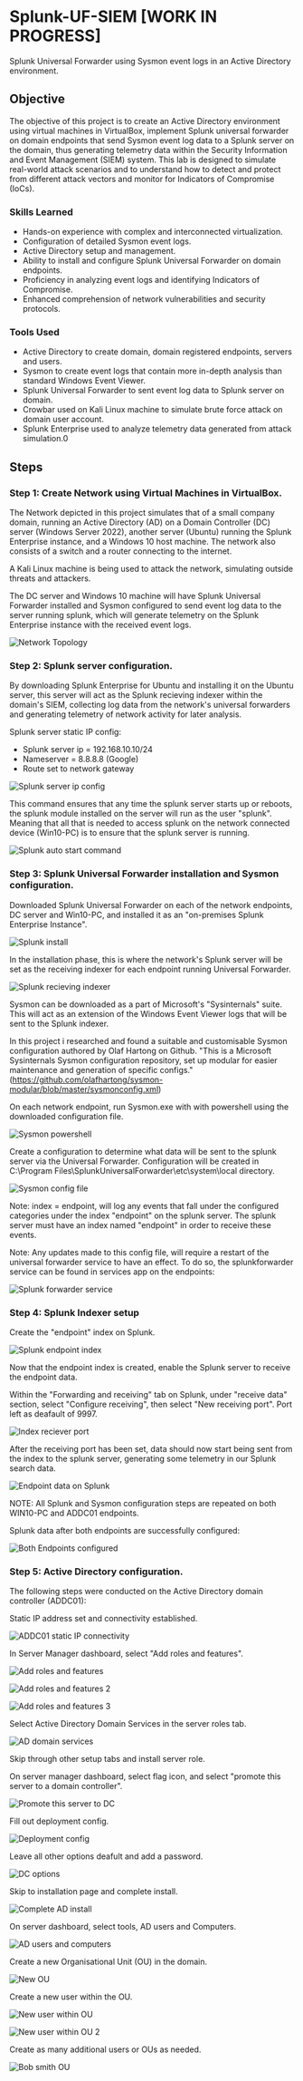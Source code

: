 # Splunk-UF-SIEM [WORK IN PROGRESS]
Splunk Universal Forwarder using Sysmon event logs in an Active Directory environment.

## Objective

The objective of this project is to create an Active Directory environment using virtual machines in VirtualBox, 
implement Splunk universal forwarder on domain endpoints that send Sysmon event log data to a Splunk server on the domain, 
thus generating telemetry data within the Security Information and Event Management (SIEM) system. 
This lab is designed to simulate real-world attack scenarios and to understand how to detect and protect from different attack vectors and monitor for Indicators of Compromise (IoCs).

### Skills Learned

- Hands-on experience with complex and interconnected virtualization.
- Configuration of detailed Sysmon event logs.
- Active Directory setup and management.
- Ability to install and configure Splunk Universal Forwarder on domain endpoints.
- Proficiency in analyzing event logs and identifying Indicators of Compromise.
- Enhanced comprehension of network vulnerabilities and security protocols.

### Tools Used

- Active Directory to create domain, domain registered endpoints, servers and users.
- Sysmon to create event logs that contain more in-depth analysis than standard Windows Event Viewer.
- Splunk Universal Forwarder to sent event log data to Splunk server on domain.
- Crowbar used on Kali Linux machine to simulate brute force attack on domain user account.
- Splunk Enterprise used to analyze telemetry data generated from attack simulation.0


## Steps
### Step 1: Create Network using Virtual Machines in VirtualBox.

The Network depicted in this project simulates that of a small company domain, running an Active Directory (AD) on a Domain Controller (DC) server (Windows Server 2022), another server (Ubuntu) running the Splunk Enterprise instance, and a Windows 10 host machine. The network also consists of a switch and a router connecting to the internet.

A Kali Linux machine is being used to attack the network, simulating outside threats and attackers.

The DC server and Windows 10 machine will have Splunk Universal Forwarder installed and Sysmon configured to send event log data to the server running splunk, which will generate telemetry on the Splunk Enterprise instance with the received event logs.

![Network Topology](https://github.com/user-attachments/assets/701da123-ab56-43aa-afea-2254cd00d8f7)



### Step 2: Splunk server configuration.

By downloading Splunk Enterprise for Ubuntu and installing it on the Ubuntu server, this server will act as the Splunk recieving indexer within the domain's SIEM, collecting log data from the network's universal forwarders and generating telemetry of network activity for later analysis.

Splunk server static IP config: 
- Splunk server ip = 192.168.10.10/24 
- Nameserver = 8.8.8.8 (Google) 
- Route set to network gateway

![Splunk server ip config](https://github.com/user-attachments/assets/969c36e4-9e0d-447b-972f-5be14423d822)


This command ensures that any time the splunk server starts up or reboots, the splunk module installed on the server will run as the user "splunk". Meaning that all that is needed to access splunk on the network connected device (Win10-PC) is to ensure that the splunk server is running. 

![Splunk auto start command](https://github.com/user-attachments/assets/ed3f49c1-48c9-449d-913c-0b8cf2403c44)



### Step 3: Splunk Universal Forwarder installation and Sysmon configuration.

Downloaded Splunk Universal Forwarder on each of the network endpoints, DC server and Win10-PC, and installed it as an "on-premises Splunk Enterprise Instance".

![Splunk install](https://github.com/user-attachments/assets/ef963081-09c3-4776-b8e7-5d6cfcb1d1d5)

In the installation phase, this is where the network's Splunk server will be set as the receiving indexer for each endpoint running Universal Forwarder.

![Splunk recieving indexer](https://github.com/user-attachments/assets/7ba2c9d5-f21c-4f28-91d0-50517307edf2)

Sysmon can be downloaded as a part of Microsoft's "Sysinternals" suite. This will act as an extension of the Windows Event Viewer logs that will be sent to the Splunk indexer. 

In this project i researched and found a suitable and customisable Sysmon configuration authored by Olaf Hartong on Github.
"This is a Microsoft Sysinternals Sysmon configuration repository, set up modular for easier maintenance and generation of specific configs."
(https://github.com/olafhartong/sysmon-modular/blob/master/sysmonconfig.xml)

On each network endpoint, run Sysmon.exe with with powershell using the downloaded configuration file.

![Sysmon powershell](https://github.com/user-attachments/assets/8026a704-d832-4159-bf8d-ba895351cd5b)

Create a configuration to determine what data will be sent to the splunk server via the Universal Forwarder. Configuration will be created in C:\Program Files\SplunkUniversalForwarder\etc\system\local directory. 

![Sysmon config file](https://github.com/user-attachments/assets/1c57454c-8a5c-4ef1-b2c1-6eebb78039c5)

Note: index = endpoint, will log any events that fall under the configured categories under the index "endpoint" on the splunk server. The splunk server must have an index named "endpoint" in order to receive these events. 

Note: Any updates made to this config file, will require a restart of the universal forwarder service to have an effect. To do so, the splunkforwarder service can be found in services app on the endpoints: 

![Splunk forwarder service](https://github.com/user-attachments/assets/593a61f2-922b-4f49-bb24-a504736865a7)



### Step 4: Splunk Indexer setup

Create the "endpoint" index on Splunk.

![Splunk endpoint index](https://github.com/user-attachments/assets/dfb2f2e1-f111-49e4-a8be-29f8bf690ef8)

Now that the endpoint index is created, enable the Splunk server to receive the endpoint data. 

Within the "Forwarding and receiving" tab on Splunk, under "receive data" section, select "Configure receiving", then select "New receiving port". Port left as deafault of 9997.

![Index reciever port](https://github.com/user-attachments/assets/83d8da67-1d79-40f2-8c6a-dcf66194bc8e)

After the receiving port has been set, data should now start being sent from the index to the splunk server, generating some telemetry in our Splunk search data. 

![Endpoint data on Splunk](https://github.com/user-attachments/assets/255362bf-be00-46d4-aa09-6dfd89431ed5)

NOTE: All Splunk and Sysmon configuration steps are repeated on both WIN10-PC and ADDC01 endpoints.

Splunk data after both endpoints are successfully configured:

![Both Endpoints configured](https://github.com/user-attachments/assets/8c35ebdc-b39d-4a85-9279-d7c392edb48c)



### Step 5: Active Directory configuration.

The following steps were conducted on the Active Directory domain controller (ADDC01):

Static IP address set and connectivity established.

![ADDC01 static IP connectivity](https://github.com/user-attachments/assets/68e51dd9-653c-49a1-9042-5f136b396089)

In Server Manager dashboard, select "Add roles and features".

![Add roles and features](https://github.com/user-attachments/assets/857bbbd2-bb96-4f17-9bfd-3521384f1634)

![Add roles and features 2](https://github.com/user-attachments/assets/e478ed5b-24c4-4bbd-9c87-1cdddb86ecd7)

![Add roles and features 3](https://github.com/user-attachments/assets/56993384-764f-452b-84b7-a9d4efa96314)

Select Active Directory Domain Services in the server roles tab. 

![AD domain services](https://github.com/user-attachments/assets/0ff5060b-00e5-4bb7-8537-a66b406db377)

Skip through other setup tabs and install server role. 

On server manager dashboard, select flag icon, and select "promote this server to a domain controller". 

![Promote this server to DC](https://github.com/user-attachments/assets/2ccd616a-771a-4288-93a9-e254e9eb340a)

Fill out deployment config. 

![Deployment config](https://github.com/user-attachments/assets/f29c39f3-f572-4ea8-81d3-207faa21a097)

Leave all other options deafult and add a password.

![DC options](https://github.com/user-attachments/assets/222b74a2-4ad7-442f-b847-0e1d3d5a0d43)

Skip to installation page and complete install. 

![Complete AD install](https://github.com/user-attachments/assets/3e244a2c-58dd-4bdf-ba3f-0b09142846d3)

On server dashboard, select tools, AD users and Computers. 

![AD users and computers](https://github.com/user-attachments/assets/48e2bc88-5410-4593-b6e0-438ab55eb4eb)

Create a new Organisational Unit (OU) in the domain.

![New OU](https://github.com/user-attachments/assets/42acacbc-505d-4695-b55a-dadce5fb6407)

Create a new user within the OU.

![New user within OU](https://github.com/user-attachments/assets/71c9a2b6-6c6f-4152-9a05-5c5fe8c20757)

![New user within OU 2](https://github.com/user-attachments/assets/c7ff473a-3f3a-4f13-a440-ec89b4168dc9)

Create as many additional users or OUs as needed.

![Bob smith OU](https://github.com/user-attachments/assets/fb4cfa40-21e2-43b5-ba31-ab60fdca493a)

